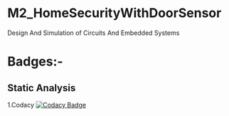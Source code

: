 # M2_HomeSecurityWithDoorSensor
Design And Simulation of Circuits And Embedded Systems
# Badges:-
## Static Analysis
1.Codacy [![Codacy Badge](https://app.codacy.com/project/badge/Grade/058261b0584f4b10a16f4491a2b5a1b7)](https://www.codacy.com/gh/naiksandesh7175/M2_HomeSecurityWithDoorSensor/dashboard?utm_source=github.com&amp;utm_medium=referral&amp;utm_content=naiksandesh7175/M2_HomeSecurityWithDoorSensor&amp;utm_campaign=Badge_Grade)
